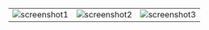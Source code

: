 | | | |
| --| --| --|
|![screenshot1](/assets/images/entrega1/screenshot1.png)| ![screenshot2](/assets/images/entrega1/screenshot1.png)| ![screenshot3](/assets/images/entrega1/screenshot1.png) |
